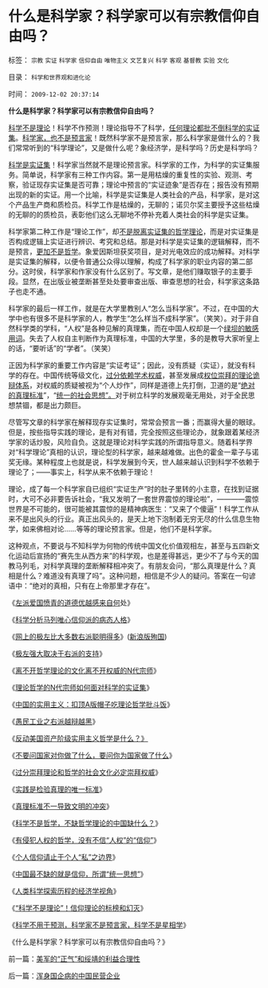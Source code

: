 # 什么是科学家？科学家可以有宗教信仰自由吗？

标签： `宗教` `实证` `科学家` `信仰自由` `唯物主义` `文艺复兴` `科学` `客观` `基督教` `实验` `文化` 

目录： `科学和世界观和进化论`

时间： `2009-12-02 20:37:14`

**什么是科学家？科学家可以有宗教信仰自由吗？**

[科学不是理论](../../../2009/6/18/科学不是理论！科学三要素包含波普尔证伪原则.md)！科学不作预测！理论指导不了科学，[任何理论都批不倒科学的实证集](../../../2009/10/19/任何理论批判不倒的“科学实证集”.md)。[科学家，也不是预言家](../../../2009/12/2/科学不用于预测，科学家不是预言家，科学不是星相学.md)！既然科学家不是预言家，那么科学家是做什么的？我们常常听到的“科学理论”，又是做什么呢？象经济学，是科学吗？历史是科学吗？

[科学是实证集](../../../2009/6/18/科学是实证集；为什么诺贝尔不喜欢中国传统文化.md)！科学家当然就不是理论预言家。科学家的工作，为科学的实证集服务。简单说，科学家有三种工作内容。第一是用枯燥的重复性的实验、观测、考察，验证现存实证集是否可靠；理论中预言的“实证迹象”是否存在；报告没有预期出现的新的实证。用一个比喻，科学是实证集是人类社会的产品，科学家，是对这个产品生产商和质检员。科学工作是枯燥的，无聊的；诺贝尔奖主要授予这些枯燥的无聊的的质检员，表彰他们这么无聊地不停补充着人类社会的科学是实证集。

科学家第二种工作是“理论工作”，却[不是脱离实证集的哲学理论](../../../2009/6/19/科学实证性排斥任何哲学诡辩.md)，而是对实证集是否构成逻辑上实证进行辨识、考究和总结。那是对科学是实证集的逻辑解释，而不是预言，[更加不是哲学](../../../2009/7/3/哲学有道德审查科学的特权吗？.md)。象爱因斯坦获奖项目，是对光电效应的成功解释。对科学是实证集的解释，以便令普通公众得以理解，构成了科学家的职业内容的第二部分。这时侯，科学家和作家没有什么区别了。写文章，是他们赚取银子的主要手段。显然，在出版业被垄断甚至处处要审查出版、审查思想的社会，科学家这条路子也走不通。

科学家的最后一样工作，就是在大学里教别人“怎么当科学家”。不过，在中国的大学中也有很多不是科学家的人，教学生“怎么样当不成科学家”。（笑笑）。对于非自然科学类的学科，“人权”是各种见解的真理集，而在中国人权却是一个[绿坝的敏感用词](../../../2009/7/6/中小学语文教育或应与时俱进讲政治.md)。失去了人权自主判断作为真理标准，中国的大学里，多的是教导大家听皇上的话，“要听话”的“学者”。（笑笑）

正因为科学家的重要工作内容是“实证考证”；因此，没有质疑（实证），就没有科学的存在。中国传统等级文化，[过分依赖学术权威](../../../2009/7/29/过分崇拜理论和哲学的社会文化必定崇拜权威.md)，甚至发展成[权位崇拜的理论诡辩体系](../../../2008/10/10/中国式诡辩：官本位文化之权位崇拜心魔.md)，对权威的质疑被视为“个人炒作”，同样是道德上先打倒，卫道的是“[绝对的真理标准](http://darthvad.blog.163.com/blog/static/5339947020094235642948/)”，“[统一的社会思想”。](../../../2009/11/27/中国最不缺的就是信仰，所谓“统一思想”.md)对于树立科学的发展观毫无用处，对于全民思想禁锢，都是出力颇巨。

尽管写文章的科学家在解释现存实证集时，常常会预言一番；而赢得大量的眼球。但是，按些指导实践的理论，是有对有错，完全按照这些理论办，就象跟着某经济学家的话炒股，风险自负。这就是理论对科学实践的所谓指导意义。随着科学界对“科学理论”真相的认识，理论型的科学家，越来越难做。出色的霍金一辈子与诺奖无缘。某种程度上也就是说，科学发展到今天，世人越来越认识到科学不依赖于理论了；——事实上，科学从来不依赖于理论！

理论，成了每一个科学家自已组织“实证生产”时的肚子里转的小主意，在找到证据时，大可不必非要告诉社会，“我又发明了一套世界震惊的理论啦”，————震惊世界是不可能的，很可能被其震惊的是精神病医生：“又来了个傻逼”！科学工作从来不是出风头的行业。真正出风头的，是天上地下泡制着无穷无尽的什么信息生物学，如来佛相对论……等等的理论预言家。但是，他们不是科学家。

这种观点，不要说与不知科学为何物的传统中国文化价值观相左，甚至与五四新文化运动后宣扬的“赛先生从西方来”的科学观，也是差得甚远，更少不了与今天的国教马列毛，对科学真理的垄断解释相冲突了。有朋友会问，“那么真理是什么？真相是什么？难道没有真理了吗”。这种问题，相信是不少人的疑问。答案在一句谚语中：“绝对的真相，只有在上帝那里才存在”。

《[左派爱国愤青的道德优越感来自何](../../../2009/7/26/极左特权卫士的道德优越感来自何处.md)处》

《[科学分析马列唯心信仰派的病态人格](../../../2009/7/26/科学分析唯心信仰者的病态人格.md)》

《[网上的极左比大多数右派聪明得多](http://hi.baidu.com/darthchn/blog/item/e7a4e8dbf31a47d2b7fd4858.html)》([新浪版殉国](http://blog.sina.com.cn/s/blog_5563a64d0100e0gk.html))

《[极左强大取决于右派的支持](../../../2009/7/26/极左生命力取决于右派的人格心魔.md)》

《[离不开哲学理论的文化离不开权威的N代宗师](../../../2009/7/27/离不开哲学理论的文化离不开权威的N代宗师.md)》

《[理论哲学的N代宗师如何面对科学的实证集](../../../2009/7/27/理论哲学的N代宗师如何面对科学的实证集.md)》

《[中国的实用主义：扣顶A版帽子吃理论哲学批斗饭](../../../2009/7/27/实用主义的现代愚民制造业.md)》

《[愚民工业之右派越辩越黑](../../../2009/7/27/可爱右派越辩越黑.md)》

《[反动美国资产阶级实用主义哲学是什么？》](../../../2009/7/28/美国资产阶级实用主义反动哲学.md)

《[不要问国家对你做了什么，要问你为国家做了什么](../../../2009/7/28/不要问国家对你做了什么，要问你为国家做了什么.md)》

《[过分崇拜理论和哲学的社会文化必定崇拜权威](../../../2009/7/29/过分崇拜理论和哲学的社会文化必定崇拜权威.md)》

《[实践是检验真理的唯一标准](../../../2009/11/25/实践是检验哲学的唯一标准.md)》

《[真理标准不一导致文明的冲突](../../../2009/11/26/真理标准不一导致文明的冲突.md)》

《[科学不是哲学，不缺哲学理论的中国缺什么？](../../../2009/11/27/科学不是哲学，不缺哲学理论的中国缺什么？.md)》

《[有侵犯人权的哲学，没有不信“人权”的“信仰”](../../../2009/11/27/有侵犯人权的哲学，没有不信“人权”的“信仰”.md)》

《[个人信仰请止于个人“私”之边界](../../../2009/11/27/个人信仰请止于个人“私”之边界.md)》

《[中国最不缺的就是信仰，所谓“统一思想”](../../../2009/11/27/中国最不缺的就是信仰，所谓“统一思想”.md)》

《[人类科学探索历程的经济学视角](../../../2009/11/28/人类科学探索历程的经济学视角.md)》

《[“科学不是理论”！信仰理论的标榜和幻灭](../../../2009/11/29/“科学不是理论”！信仰理论的标榜和幻灭.md)》

《[科学不用于预测，科学家不是预言家，科学不是星相学](../../../2009/12/2/科学不用于预测，科学家不是预言家，科学不是星相学.md)》

《什么是科学家？科学家可以有宗教信仰自由吗？》



前一篇：[美军的“正气”和绥靖的利益合理性](../../../2009/12/2/美军的“正气”和绥靖的利益合理性.md)

后一篇：[浑身国企病的中国民营企业](../../../2009/12/2/浑身国企病的中国民营企业.md)